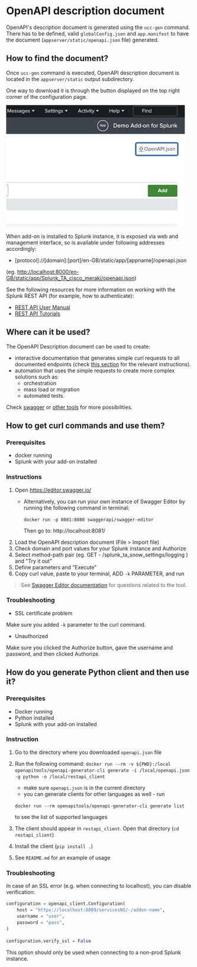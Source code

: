 # OpenAPI description document

OpenAPI's description document is generated using the `ucc-gen` command.
There has to be defined, valid `globalConfig.json` and `app.manifest` to have the document (`appserver/static/openapi.json` file) generated.

## How to find the document?

Once `ucc-gen` command is executed, OpenAPI description document is located in the `appserver/static` output subdirectory.

One way to download it is through the button displayed on the top right corner of the configuration page.

![image](./images/openapi/download_openapi_button.png)

When add-on is installed to Splunk instance, it is exposed via web and management interface, so is available under following addresses accordingly:

* \[protocol\]://\[domain\]:\[port\]/en-GB/static/app/\[appname\]/openapi.json

(eg. <http://localhost:8000/en-GB/static/app/Splunk_TA_cisco_meraki/openapi.json>)

See the following resources for more information on working with the Splunk REST API (for example, how to authenticate):

* [REST API User Manual](http://docs.splunk.com/Documentation/Splunk/9.0.3/RESTUM/RESTusing)
* [REST API Tutorials](http://docs.splunk.com/Documentation/Splunk/9.0.3/RESTTUT/RESTconfigurations)

## Where can it be used?

The OpenAPI Description document can be used to create:

* interactive documentation that generates simple curl requests to all documented endpoints (check [this section](#how-to-get-curl-commands-and-use-them) for the relevant instructions).
* automation that uses the simple requests to create more complex solutions such as:
    - orchestration
    - mass load or migration
    - automated tests.

Check [swagger](https://swagger.io/) or [other tools](https://github.com/OAI/OpenAPI-Specification/blob/main/IMPLEMENTATIONS.md) for more possibilities.

## How to get curl commands and use them?

### Prerequisites

* docker running
* Splunk with your add-on installed

### Instructions

1. Open https://editor.swagger.io/
   - Alternatively, you can run your own instance of Swagger Editor
     by running the following command in terminal:

     `docker run -p 8081:8080 swaggerapi/swagger-editor`

     Then go to: http://localhost:8081/
1. Load the OpenAPI description document (File > Import file)
1. Check domain and port values for your Splunk instance and Authorize
1. Select method-path pair (eg. GET - /splunk_ta_snow_settings/logging ) and "Try it out"
1. Define parameters and "Execute"
1. Copy curl value, paste to your terminal, ADD `-k` PARAMETER, and run

> See [Swagger Editor documentation](https://swagger.io/tools/swagger-editor/) for questions related to the tool.

### Troubleshooting

* SSL certificate problem

Make sure you added `-k` parameter to the curl command.

* Unauthorized

Make sure you clicked the Authorize button, gave the username and password, and then clicked Authorize.

## How do you generate Python client and then use it?

### Prerequisites

* Docker running
* Python installed
* Splunk with your add-on installed

### Instruction

1. Go to the directory where you downloaded `openapi.json` file
1. Run the following command: `docker run --rm -v ${PWD}:/local openapitools/openapi-generator-cli generate -i /local/openapi.json -g python -o /local/restapi_client`

    - make sure `openapi.json` is in the current directory
    - you can generate clients for other languages as well - run

     `docker run --rm openapitools/openapi-generator-cli generate list`

     to see the list of supported languages

1. The client should appear in `restapi_client`. Open that directory (`cd restapi_client`)
1. Install the client (`pip install .`)
1. See `README.md` for an example of usage

### Troubleshooting

In case of an SSL error (e.g. when connecting to localhost), you can disable verification:

```python
configuration = openapi_client.Configuration(
    host = "https://localhost:8089/servicesNS/-/addon-name",
    username = "user",
    password = "pass",
)

configuration.verify_ssl = False
```

This option should only be used when connecting to a non-prod Splunk instance.
